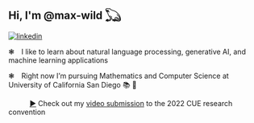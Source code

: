 ## Hi, I'm @max-wild 𓆏

[![linkedin](https://img.shields.io/badge/linkedin-black?logo=linkedin&logoColor=white&link=https://www.linkedin.com/in/-max-wild/)](https://www.linkedin.com/in/-max-wild/)

❃&emsp;I like to learn about natural language processing, generative AI, and machine learning applications  
  
❃&emsp;Right now I’m pursuing Mathematics and Computer Science at University of California San Diego 📚 🔬  

&emsp;&emsp;&emsp;<a href="https://www.youtube.com/watch?v=3GlCB73zUlA" target="_blank" rel="noopener noreferrer">▶</a> Check out my <a href="https://www.youtube.com/watch?v=3GlCB73zUlA" target="_blank" rel="noopener noreferrer">video submission</a> to the 2022 CUE research convention  
